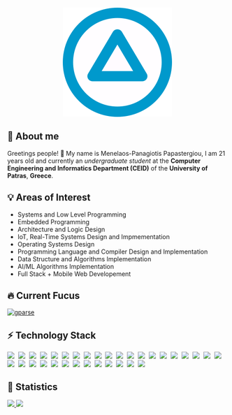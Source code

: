 <p align="center">
  <img src="https://raw.githubusercontent.com/mpapasterg/mpapasterg/main/logo.svg" width="250" height="250">
</p>

## :wave: About me

Greetings people! :wave: My name is Menelaos-Panagiotis Papastergiou, I am 21 years old and currently an *undergraduate student* at the **Computer Engineering and Informatics Department (CEID)** of the **University of Patras**, **Greece**.

## :bulb: Areas of Interest

- Systems and Low Level Programming
- Embedded Programming
- Architecture and Logic Design
- IoT, Real-Time Systems Design and Impmementation
- Operating Systems Design
- Programming Language and Compiler Design and Implementation
- Data Structure and Algorithms Implementation
- AI/ML Algorithms Implementation
- Full Stack + Mobile Web Developement

## :fire: Current Fucus

[![gparse](https://github-readme-stats.vercel.app/api/pin/?username=mpapasterg&repo=gparse)](https://github.com/mpapasterg/gparse)

## :zap: Technology Stack

<p float="left">
<img width="4%" style="padding-right: 5px;" src="https://cdn.jsdelivr.net/gh/devicons/devicon/icons/c/c-original.svg" />
<img width="4%" style="padding-right: 5px;" src="https://cdn.jsdelivr.net/gh/devicons/devicon/icons/raspberrypi/raspberrypi-original.svg" />
<img width="4%" style="padding-right: 5px;" src="https://cdn.jsdelivr.net/gh/devicons/devicon/icons/java/java-original.svg" />
<img width="4%" style="padding-right: 5px;" src="https://cdn.jsdelivr.net/gh/devicons/devicon/icons/javascript/javascript-original.svg" />
<img width="4%" style="padding-right: 5px;" src="https://cdn.jsdelivr.net/gh/devicons/devicon/icons/typescript/typescript-original.svg" />
<img width="4%" style="padding-right: 5px;" src="https://cdn.jsdelivr.net/gh/devicons/devicon/icons/nodejs/nodejs-original.svg" />
<img width="4%" style="padding-right: 5px;" src="https://cdn.jsdelivr.net/gh/devicons/devicon/icons/npm/npm-original-wordmark.svg" />
<img width="4%" style="padding-right: 5px;" src="https://cdn.jsdelivr.net/gh/devicons/devicon/icons/jest/jest-plain.svg" />
<img width="4%" style="padding-right: 5px;" src="https://cdn.jsdelivr.net/gh/devicons/devicon/icons/html5/html5-original.svg" />
<img width="4%" style="padding-right: 5px;" src="https://cdn.jsdelivr.net/gh/devicons/devicon/icons/css3/css3-original.svg" />
<img width="4%" style="padding-right: 5px;" src="https://cdn.jsdelivr.net/gh/devicons/devicon/icons/vuejs/vuejs-original.svg" />
<img width="4%" style="padding-right: 5px;" src="https://cdn.jsdelivr.net/gh/devicons/devicon/icons/nuxtjs/nuxtjs-original.svg" />
<img width="4%" style="padding-right: 5px;" src="https://cdn.jsdelivr.net/gh/devicons/devicon/icons/dart/dart-original.svg" />
<img width="4%" style="padding-right: 5px;" src="https://cdn.jsdelivr.net/gh/devicons/devicon/icons/flutter/flutter-original.svg" />
<img width="4%" style="padding-right: 5px;" src="https://cdn.jsdelivr.net/gh/devicons/devicon/icons/python/python-original.svg" />
<img width="4%" style="padding-right: 5px;" src="https://cdn.jsdelivr.net/gh/devicons/devicon/icons/pytest/pytest-original.svg" />
<img width="4%" style="padding-right: 5px;" src="https://cdn.jsdelivr.net/gh/devicons/devicon/icons/django/django-plain.svg" />
<img width="4%" style="padding-right: 5px;" src="https://cdn.jsdelivr.net/gh/devicons/devicon/icons/pandas/pandas-original.svg" />
<img width="4%" style="padding-right: 5px;" src="https://cdn.jsdelivr.net/gh/devicons/devicon/icons/numpy/numpy-original.svg" />
<img width="4%" style="padding-right: 5px;" src="https://cdn.jsdelivr.net/gh/devicons/devicon/icons/lua/lua-original.svg" />
<img width="4%" style="padding-right: 5px;" src="https://cdn.jsdelivr.net/gh/devicons/devicon/icons/mongodb/mongodb-original.svg" />
<img width="4%" style="padding-right: 5px;" src="https://cdn.jsdelivr.net/gh/devicons/devicon/icons/sqlite/sqlite-original.svg" />
<img width="4%" style="padding-right: 5px;" src="https://cdn.jsdelivr.net/gh/devicons/devicon/icons/redis/redis-original.svg" />
<img width="4%" style="padding-right: 5px;" src="https://cdn.jsdelivr.net/gh/devicons/devicon/icons/git/git-original.svg" />
<img width="4%" style="padding-right: 5px;" src="https://cdn.jsdelivr.net/gh/devicons/devicon/icons/github/github-original.svg" />
<img width="4%" style="padding-right: 5px;" src="https://cdn.jsdelivr.net/gh/devicons/devicon/icons/linux/linux-original.svg" />
<img width="4%" style="padding-right: 5px;" src="https://cdn.jsdelivr.net/gh/devicons/devicon/icons/docker/docker-original.svg" />
<img width="4%" style="padding-right: 5px;" src="https://cdn.jsdelivr.net/gh/devicons/devicon/icons/nginx/nginx-original.svg" />
<img width="4%" style="padding-right: 5px;" src="https://cdn.jsdelivr.net/gh/devicons/devicon/icons/vscode/vscode-original.svg" />
<img width="4%" style="padding-right: 5px;" src="https://cdn.jsdelivr.net/gh/devicons/devicon/icons/intellij/intellij-original.svg" />
<img width="4%" style="padding-right: 5px;" src="https://cdn.jsdelivr.net/gh/devicons/devicon/icons/pycharm/pycharm-original.svg" />
<img width="4%" style="padding-right: 5px;" src="https://cdn.jsdelivr.net/gh/devicons/devicon/icons/latex/latex-original.svg" />
<img width="4%" style="padding-right: 5px;" src="https://cdn.jsdelivr.net/gh/devicons/devicon/icons/markdown/markdown-original.svg" />

## :rocket: Statistics

<a href="https://github-readme-stats.vercel.app/api?username=mpapasterg&show_icons=true&theme=nord&hide_border=True&include_all_commits=True&count_private=True">
  <img src="https://github-readme-stats.vercel.app/api?username=mpapasterg&show_icons=true&theme=nord&hide_border=True&include_all_commits=True&count_private=True" />
</a>
<a href="https://github-readme-stats.vercel.app/api/top-langs/?username=mpapasterg&layout=compact&theme=nord&hide_border=True&langs_count=10">
  <img  src="https://github-readme-stats.vercel.app/api/top-langs/?username=mpapasterg&layout=compact&theme=nord&hide_border=True&langs_count=10" />
</a>
